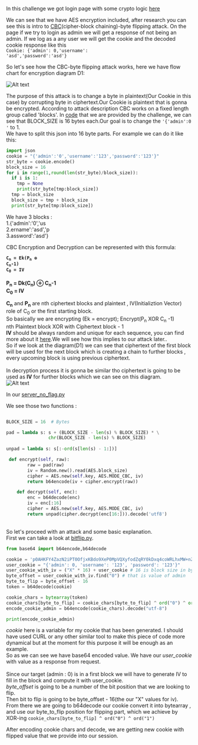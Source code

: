 In this challenge we got login page with some crypto logic <a href="https://github.com/DejanJS/picoCTF-Writeups/blob/master/13.Secure%20Logon/server_noflag.py">here</a>  

We can see that we have AES encryption included, after research you can see this is intro to <a href="https://en.wikipedia.org/wiki/Block_cipher_mode_of_operation">CBC</a>(cipher-block chaining)-byte flipping attack.
On the page if we try to login as admin we will get a response of not being an admin. If we log as a any user we will get the cookie and the decoded cookie response like this <br><code>Cookie: {'admin': 0,'username': 'asd','password':'asd'}</code>    

So let's see how the CBC-byte flipping attack works, here we have flow chart for encryption diagram D1:  


![Alt text](https://github.com/DejanJS/picoCTF-Writeups/blob/master/13.Secure%20Logon/encrypt.jpg)  

The purpose of this attack is to change a byte in plaintext(Our Cookie in this case) by corrupting byte in ciphertext.Our Cookie is plaintext that is gonna be encrypted. According to attack description CBC works on a fixed length group called 'blocks'. In <a href="https://github.com/DejanJS/picoCTF-Writeups/blob/master/13.Secure%20Logon/server_noflag.py">code</a> that we are provided by the challenge, we can see that BLOCK_SIZE is 16 bytes each.Our goal is to change the <code>'{'admin':0 '</code> to 1.  
We have to split this json into 16 byte parts.
For example we can do it like this:  

```python
import json
cookie = "{'admin':'0','username':'123','password':'123'}"
str_byte = cookie.encode()
block_size = 16
for i in range(1,round(len(str_byte)/block_size)):
  if i is 1:
    tmp = None
    print(str_byte[tmp:block_size])
  tmp = block_size
  block_size = tmp + block_size
  print(str_byte[tmp:block_size])  
```

We have 3 blocks :  
1.{'admin':'0','us  
2.ername':'asd','p<br>
3.assword':'asd'}<br>

CBC Encryption and Decryption can be represented with this formula:  

<code><b>C<sub>n</sub> = Ek(P<sub>n</sub> ⊕ C<sub>n</sub>-1)</b></code>  
<code><b>C<sub>0</sub> = IV </b></code>    
<br>
<b>P<sub>n</sub> = Dk(C<sub>n</sub>) ⊕ C<sub>n</sub>-1<br>
C<sub>0</sub> = IV </b>

<b>C<sub>n</sub></b> and <b>P<sub>n</sub></b> are nth ciphertext blocks and plaintext , IV(Initializtion Vector) role of C<sub>0</sub> or the first starting block.
<br>So basically we are encrypting (Ek = encrypt); Encrypt(P<sub>n</sub> XOR C<sub>n</sub> -1)<br>
nth Plaintext block XOR with Ciphertext block - 1<br>
<b>IV</b> should be always random and unique for each sequence, you can find more about it <a href="https://en.wikipedia.org/wiki/Initialization_vector">here</a>.We will see how this implies to our attack later..  
So if we look at the diagram(D1) we can see that ciphertext of the first block will be used for the next block which is creating a chain to further blocks , every upcoming block is using previous ciphertext.<br>  
In decryption process it is gonna be similar tho ciphertext is going to be used as <b>IV</b> for further blocks which we can see on this diagram.
<br>
![Alt text](https://github.com/DejanJS/picoCTF-Writeups/blob/master/13.Secure%20Logon/decrypt.jpg)  

In our <a href='https://github.com/DejanJS/picoCTF-Writeups/blob/master/13.Secure%20Logon/server_noflag.py'>server_no_flag.py </a>  

We see those two functions :  

```python

BLOCK_SIZE = 16  # Bytes

pad = lambda s: s + (BLOCK_SIZE - len(s) % BLOCK_SIZE) * \
                chr(BLOCK_SIZE - len(s) % BLOCK_SIZE)
                
unpad = lambda s: s[:-ord(s[len(s) - 1:])]

 def encrypt(self, raw):
        raw = pad(raw)
        iv = Random.new().read(AES.block_size)
        cipher = AES.new(self.key, AES.MODE_CBC, iv)
        return b64encode(iv + cipher.encrypt(raw))

    def decrypt(self, enc):
        enc = b64decode(enc)
        iv = enc[:16]
        cipher = AES.new(self.key, AES.MODE_CBC, iv)
        return unpad(cipher.decrypt(enc[16:])).decode('utf8')
```
<br>
So let's proceed with an attack and some basic explanation. <br>
First we can take a look at <a href="https://github.com/DejanJS/picoCTF-Writeups/blob/master/13.Secure%20Logon/bitflip.py">bitflip.py</a>.  

```python
from base64 import b64encode,b64decode

cookie = 'p0AHKFY4ZazN2iPT0OfjxKBdo9XeP0MpVQXyfodZqRY0kDxq4coWRLhxMW+nZw3shqk4FmTSizeTayEoXYZp6f8YI/aneFp/g8jbsQrXMqE='
user_cookie = "{'admin': 0, 'username': '123', 'password': '123'}"
user_cookie_with_iv = ("X" * 16) + user_cookie # 16 is block size in bytes
byte_offset = user_cookie_with_iv.find("0") # that is value of admin 
byte_to_flip = byte_offset - 16
token = b64decode(cookie)

cookie_chars = bytearray(token)
cookie_chars[byte_to_flip] = cookie_chars[byte_to_flip] ^ ord("0") ^ ord("1")
encode_cookie_admin = b64encode(cookie_chars).decode("utf-8")

print(encode_cookie_admin)  
```
<var>cookie</var> here is a variable for my cookie that has been generated. I should have used CURL or any other similar tool to make this piece of code more dynamical but at the moment for this purpose it will be enough as an example.<br>So as we can see we have base64 encoded value. We have our <var>user_cookie</var> with value  as a response from request.<br>  
Since our target (admin : 0) is in a first block we will have to generate IV to fill in the block and compute it with user_cookie.<br>
<var>byte_offset</var> is going to be a number of the bit position that we are looking to flip. <br>Then bit to flip is going to be byte_offset - 16(the our "X" values for iv).<br> From there we are going to b64decode our cookie convert it into bytearray , and use our byte_to_flip position for flipping part, which we achieve by XOR-ing <code>cookie_chars[byte_to_flip] ^ ord("0") ^ ord("1")</code>  

After encoding cookie chars and decode, we are getting new cookie with flipped value that we provide into our session.

